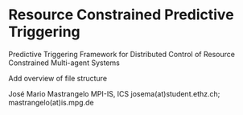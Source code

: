 # Resource Constrained Predictive Triggering
Predictive Triggering Framework for Distributed Control of Resource Constrained Multi-agent Systems

Add overview of file structure


José Mario Mastrangelo
MPI-IS, ICS
josema(at)student.ethz.ch; mastrangelo(at)is.mpg.de